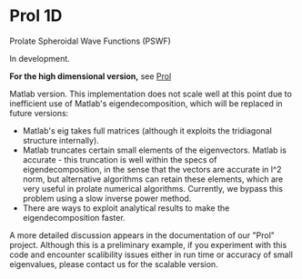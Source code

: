 # Prol 1D
Prolate Spheroidal Wave Functions (PSWF)

In development.

**For the high dimensional version,** see [Prol](https://github.com/lederman/Prol/)

Matlab version. 
This implementation does not scale well at this point due to inefficient use of Matlab's eigendecomposition, which will be replaced in future versions: 
* Matlab's eig takes full matrices (although it exploits the tridiagonal structure internally).
* Matlab truncates certain small elements of the eigenvectors. Matlab is accurate - this truncation is well within the specs of eigendecomposition, in the sense that the vectors are accurate in l^2 norm, but alternative algorithms can retain these elements, which are very useful in prolate numerical algorithms. Currently, we bypass this problem using a slow inverse power method. 
* There are ways to exploit analytical results to make the eigendecomposition faster. 

A more detailed discussion appears in the documentation of our "Prol" project.
Although this is a preliminary example, if you experiment with this code and encounter scalibility issues either in run time or accuracy of small eigenvalues, please contact us for the scalable version. 


